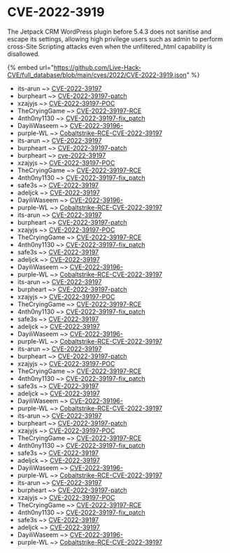 # CVE-2022-3919

The Jetpack CRM WordPress plugin before 5.4.3 does not sanitise and escape its settings, allowing high privilege users such as admin to perform cross-Site Scripting attacks even when the unfiltered_html capability is disallowed.

{% embed url="https://github.com/Live-Hack-CVE/full_database/blob/main/cves/2022/CVE-2022-3919.json" %}


* its-arun ~> [CVE-2022-39197](https://www.alice-snow.ru/2022/database/cve-2022-3919/cve-2022-39197-its-arun)
* burpheart ~> [CVE-2022-39197-patch](https://www.alice-snow.ru/2022/database/cve-2022-3919/cve-2022-39197-patch-burpheart)
* xzajyjs ~> [CVE-2022-39197-POC](https://www.alice-snow.ru/2022/database/cve-2022-3919/cve-2022-39197-poc-xzajyjs)
* TheCryingGame ~> [CVE-2022-39197-RCE](https://www.alice-snow.ru/2022/database/cve-2022-3919/cve-2022-39197-rce-thecryinggame)
* 4nth0ny1130 ~> [CVE-2022-39197-fix_patch](https://www.alice-snow.ru/2022/database/cve-2022-3919/cve-2022-39197-fix_patch-4nth0ny1130)
* DayiliWaseem ~> [CVE-2022-39196-](https://www.alice-snow.ru/2022/database/cve-2022-3919/cve-2022-39196--dayiliwaseem)
* purple-WL ~> [Cobaltstrike-RCE-CVE-2022-39197](https://www.alice-snow.ru/2022/database/cve-2022-3919/cobaltstrike-rce-cve-2022-39197-purple-wl)
* its-arun ~> [CVE-2022-39197](https://www.alice-snow.ru/2022/database/cve-2022-3919/cve-2022-39197-its-arun)
* burpheart ~> [CVE-2022-39197-patch](https://www.alice-snow.ru/2022/database/cve-2022-3919/cve-2022-39197-patch-burpheart)
* burpheart ~> [cve-2022-39197](https://www.alice-snow.ru/2022/database/cve-2022-3919/cve-2022-39197-burpheart)
* xzajyjs ~> [CVE-2022-39197-POC](https://www.alice-snow.ru/2022/database/cve-2022-3919/cve-2022-39197-poc-xzajyjs)
* TheCryingGame ~> [CVE-2022-39197-RCE](https://www.alice-snow.ru/2022/database/cve-2022-3919/cve-2022-39197-rce-thecryinggame)
* 4nth0ny1130 ~> [CVE-2022-39197-fix_patch](https://www.alice-snow.ru/2022/database/cve-2022-3919/cve-2022-39197-fix_patch-4nth0ny1130)
* safe3s ~> [CVE-2022-39197](https://www.alice-snow.ru/2022/database/cve-2022-3919/cve-2022-39197-safe3s)
* adeljck ~> [CVE-2022-39197](https://www.alice-snow.ru/2022/database/cve-2022-3919/cve-2022-39197-adeljck)
* DayiliWaseem ~> [CVE-2022-39196-](https://www.alice-snow.ru/2022/database/cve-2022-3919/cve-2022-39196--dayiliwaseem)
* purple-WL ~> [Cobaltstrike-RCE-CVE-2022-39197](https://www.alice-snow.ru/2022/database/cve-2022-3919/cobaltstrike-rce-cve-2022-39197-purple-wl)
* its-arun ~> [CVE-2022-39197](https://www.alice-snow.ru/2022/database/cve-2022-3919/cve-2022-39197-its-arun)
* burpheart ~> [CVE-2022-39197-patch](https://www.alice-snow.ru/2022/database/cve-2022-3919/cve-2022-39197-patch-burpheart)
* xzajyjs ~> [CVE-2022-39197-POC](https://www.alice-snow.ru/2022/database/cve-2022-3919/cve-2022-39197-poc-xzajyjs)
* TheCryingGame ~> [CVE-2022-39197-RCE](https://www.alice-snow.ru/2022/database/cve-2022-3919/cve-2022-39197-rce-thecryinggame)
* 4nth0ny1130 ~> [CVE-2022-39197-fix_patch](https://www.alice-snow.ru/2022/database/cve-2022-3919/cve-2022-39197-fix_patch-4nth0ny1130)
* safe3s ~> [CVE-2022-39197](https://www.alice-snow.ru/2022/database/cve-2022-3919/cve-2022-39197-safe3s)
* adeljck ~> [CVE-2022-39197](https://www.alice-snow.ru/2022/database/cve-2022-3919/cve-2022-39197-adeljck)
* DayiliWaseem ~> [CVE-2022-39196-](https://www.alice-snow.ru/2022/database/cve-2022-3919/cve-2022-39196--dayiliwaseem)
* purple-WL ~> [Cobaltstrike-RCE-CVE-2022-39197](https://www.alice-snow.ru/2022/database/cve-2022-3919/cobaltstrike-rce-cve-2022-39197-purple-wl)
* its-arun ~> [CVE-2022-39197](https://www.alice-snow.ru/2022/database/cve-2022-3919/cve-2022-39197-its-arun)
* burpheart ~> [CVE-2022-39197-patch](https://www.alice-snow.ru/2022/database/cve-2022-3919/cve-2022-39197-patch-burpheart)
* xzajyjs ~> [CVE-2022-39197-POC](https://www.alice-snow.ru/2022/database/cve-2022-3919/cve-2022-39197-poc-xzajyjs)
* TheCryingGame ~> [CVE-2022-39197-RCE](https://www.alice-snow.ru/2022/database/cve-2022-3919/cve-2022-39197-rce-thecryinggame)
* 4nth0ny1130 ~> [CVE-2022-39197-fix_patch](https://www.alice-snow.ru/2022/database/cve-2022-3919/cve-2022-39197-fix_patch-4nth0ny1130)
* safe3s ~> [CVE-2022-39197](https://www.alice-snow.ru/2022/database/cve-2022-3919/cve-2022-39197-safe3s)
* adeljck ~> [CVE-2022-39197](https://www.alice-snow.ru/2022/database/cve-2022-3919/cve-2022-39197-adeljck)
* DayiliWaseem ~> [CVE-2022-39196-](https://www.alice-snow.ru/2022/database/cve-2022-3919/cve-2022-39196--dayiliwaseem)
* purple-WL ~> [Cobaltstrike-RCE-CVE-2022-39197](https://www.alice-snow.ru/2022/database/cve-2022-3919/cobaltstrike-rce-cve-2022-39197-purple-wl)
* its-arun ~> [CVE-2022-39197](https://www.alice-snow.ru/2022/database/cve-2022-3919/cve-2022-39197-its-arun)
* burpheart ~> [CVE-2022-39197-patch](https://www.alice-snow.ru/2022/database/cve-2022-3919/cve-2022-39197-patch-burpheart)
* xzajyjs ~> [CVE-2022-39197-POC](https://www.alice-snow.ru/2022/database/cve-2022-3919/cve-2022-39197-poc-xzajyjs)
* TheCryingGame ~> [CVE-2022-39197-RCE](https://www.alice-snow.ru/2022/database/cve-2022-3919/cve-2022-39197-rce-thecryinggame)
* 4nth0ny1130 ~> [CVE-2022-39197-fix_patch](https://www.alice-snow.ru/2022/database/cve-2022-3919/cve-2022-39197-fix_patch-4nth0ny1130)
* safe3s ~> [CVE-2022-39197](https://www.alice-snow.ru/2022/database/cve-2022-3919/cve-2022-39197-safe3s)
* adeljck ~> [CVE-2022-39197](https://www.alice-snow.ru/2022/database/cve-2022-3919/cve-2022-39197-adeljck)
* DayiliWaseem ~> [CVE-2022-39196-](https://www.alice-snow.ru/2022/database/cve-2022-3919/cve-2022-39196--dayiliwaseem)
* purple-WL ~> [Cobaltstrike-RCE-CVE-2022-39197](https://www.alice-snow.ru/2022/database/cve-2022-3919/cobaltstrike-rce-cve-2022-39197-purple-wl)
* its-arun ~> [CVE-2022-39197](https://www.alice-snow.ru/2022/database/cve-2022-3919/cve-2022-39197-its-arun)
* burpheart ~> [CVE-2022-39197-patch](https://www.alice-snow.ru/2022/database/cve-2022-3919/cve-2022-39197-patch-burpheart)
* xzajyjs ~> [CVE-2022-39197-POC](https://www.alice-snow.ru/2022/database/cve-2022-3919/cve-2022-39197-poc-xzajyjs)
* TheCryingGame ~> [CVE-2022-39197-RCE](https://www.alice-snow.ru/2022/database/cve-2022-3919/cve-2022-39197-rce-thecryinggame)
* 4nth0ny1130 ~> [CVE-2022-39197-fix_patch](https://www.alice-snow.ru/2022/database/cve-2022-3919/cve-2022-39197-fix_patch-4nth0ny1130)
* safe3s ~> [CVE-2022-39197](https://www.alice-snow.ru/2022/database/cve-2022-3919/cve-2022-39197-safe3s)
* adeljck ~> [CVE-2022-39197](https://www.alice-snow.ru/2022/database/cve-2022-3919/cve-2022-39197-adeljck)
* DayiliWaseem ~> [CVE-2022-39196-](https://www.alice-snow.ru/2022/database/cve-2022-3919/cve-2022-39196--dayiliwaseem)
* purple-WL ~> [Cobaltstrike-RCE-CVE-2022-39197](https://www.alice-snow.ru/2022/database/cve-2022-3919/cobaltstrike-rce-cve-2022-39197-purple-wl)
* its-arun ~> [CVE-2022-39197](https://www.alice-snow.ru/2022/database/cve-2022-3919/cve-2022-39197-its-arun)
* burpheart ~> [CVE-2022-39197-patch](https://www.alice-snow.ru/2022/database/cve-2022-3919/cve-2022-39197-patch-burpheart)
* xzajyjs ~> [CVE-2022-39197-POC](https://www.alice-snow.ru/2022/database/cve-2022-3919/cve-2022-39197-poc-xzajyjs)
* TheCryingGame ~> [CVE-2022-39197-RCE](https://www.alice-snow.ru/2022/database/cve-2022-3919/cve-2022-39197-rce-thecryinggame)
* 4nth0ny1130 ~> [CVE-2022-39197-fix_patch](https://www.alice-snow.ru/2022/database/cve-2022-3919/cve-2022-39197-fix_patch-4nth0ny1130)
* safe3s ~> [CVE-2022-39197](https://www.alice-snow.ru/2022/database/cve-2022-3919/cve-2022-39197-safe3s)
* adeljck ~> [CVE-2022-39197](https://www.alice-snow.ru/2022/database/cve-2022-3919/cve-2022-39197-adeljck)
* DayiliWaseem ~> [CVE-2022-39196-](https://www.alice-snow.ru/2022/database/cve-2022-3919/cve-2022-39196--dayiliwaseem)
* purple-WL ~> [Cobaltstrike-RCE-CVE-2022-39197](https://www.alice-snow.ru/2022/database/cve-2022-3919/cobaltstrike-rce-cve-2022-39197-purple-wl)